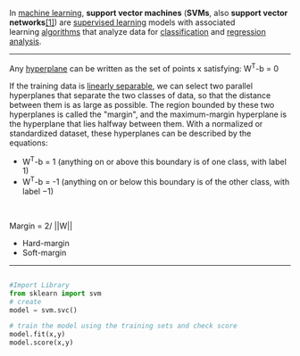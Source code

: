 In [machine learning](https://en.wikipedia.org/wiki/Machine_learning "Machine learning"), **support vector machines** (**SVMs**, also **support vector networks**[[1]](https://en.wikipedia.org/wiki/Support_vector_machine#cite_note-CorinnaCortes-1)) are [supervised learning](https://en.wikipedia.org/wiki/Supervised_learning "Supervised learning") models with associated learning [algorithms](https://en.wikipedia.org/wiki/Algorithm "Algorithm") that analyze data for [classification](https://en.wikipedia.org/wiki/Statistical_classification "Statistical classification") and [regression analysis](https://en.wikipedia.org/wiki/Regression_analysis "Regression analysis").

---

Any [hyperplane](https://en.wikipedia.org/wiki/Hyperplane "Hyperplane") can be written as the set of points x satisfying:  W<sup>T</sup>-b = 0

If the training data is [linearly separable](https://en.wikipedia.org/wiki/Linearly_separable "Linearly separable"), we can select two parallel hyperplanes that separate the two classes of data, so that the distance between them is as large as possible. The region bounded by these two hyperplanes is called the "margin", and the maximum-margin hyperplane is the hyperplane that lies halfway between them. With a normalized or standardized dataset, these hyperplanes can be described by the equations:
- W<sup>T</sup>-b = 1 (anything on or above this boundary is of one class, with label 1)
- W<sup>T</sup>-b = -1 (anything on or below this boundary is of the other class, with label −1)

<br/>

Margin = 2/ ||W||
- Hard-margin
- Soft-margin

---

```python

#Import Library
from sklearn import svm
# create
model = svm.svc()

# train the model using the training sets and check score
model.fit(x,y)
model.score(x,y)

```









